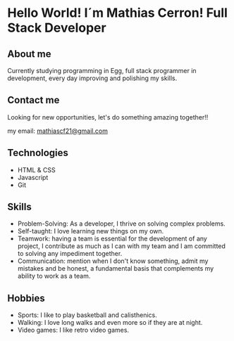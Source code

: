 # Hello World! I´m Mathias Cerron! Full Stack Developer

## About me 

Currently studying programming in Egg, full stack programmer in development, every day improving and polishing my skills.

## Contact me

Looking for new opportunities, let's do something amazing together!!

my email: mathiascf21@gmail.com

## Technologies

- HTML & CSS
- Javascript
- Git

## Skills

- Problem-Solving: As a developer, I thrive on solving complex problems. 
- Self-taught: I love learning new things on my own.
- Teamwork: having a team is essential for the development of any project, I contribute as much as I can with my team and I am committed to solving any impediment together.
- Communication: mention when I don't know something, admit my mistakes and be honest, a fundamental basis that complements my ability to work as a team.

## Hobbies

- Sports: I like to play basketball and calisthenics.
- Walking: I love long walks and even more so if they are at night.
- Video games: I like retro video games.
